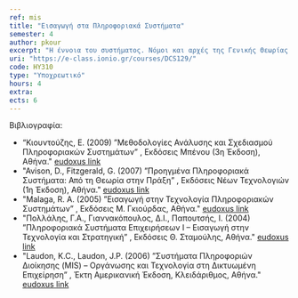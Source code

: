 ```yaml
---
ref: mis
title: "Εισαγωγή στα Πληροφοριακά Συστήματα"
semester: 4
author: pkour
excerpt: "Η έννοια του συστήματος. Νόμοι και αρχές της Γενικής Θεωρίας Συστημάτων (δομή, όρια, εντροπία, κ.ά.). Μεθοδολογίες Δύσκαμπτων κι Ευμετάβλητων Συστημάτων. Θεωρία Ευμετάβλητων Συστημάτων του P. Checkland. Ο στρατηγικός ρόλος των Π.Σ. Κύκλος ζωής πληροφοριακών συστημάτων. Τεχνικές περιγραφής και ανάλυσης της δομής ενός πληροφοριακού συστήματος. Στρατηγικές και Μεθοδολογίες ανάπτυξης πληροφοριακών συστημάτων. Ποιότητα και παράγοντες επιτυχίας ενός Π.Σ. Οργανισμοί και λειτουργικές διαδικασίες. Πληροφορία, μάνατζμεντ και λήψη αποφάσεων. Οργανωτικός ανασχεδιασμός και ανασχεδιασμός επιχειρησιακών διαδικασιών."
uri: "https://e-class.ionio.gr/courses/DCS129/"
code: ΗΥ310
type: "Υποχρεωτικό"
hours: 4
extra: 
ects: 6
---
```



Βιβλιογραφία: 
  - “Κιουντούζης, Ε. (2009) ”Μεθοδολογίες Ανάλυσης και Σχεδιασμού Πληροφοριακών Συστημάτων” , Εκδόσεις Μπένου (3η Έκδοση), Αθήνα." [eudoxus link](https://service.eudoxus.gr/search/#a/id:2707/0)
  - "Avison, D., Fitzgerald, G. (2007) ”Προηγμένα Πληροφοριακά Συστήματα: Από τη Θεωρία στην Πράξη” , Εκδόσεις Νέων Τεχνολογιών (1η Έκδοση), Αθήνα." [eudoxus link](https://service.eudoxus.gr/search/#a/id:3476/0)
  - "Malaga, R. A. (2005) ”Εισαγωγή στην Τεχνολογία Πληροφοριακών Συστημάτων” , Εκδόσεις Μ. Γκιούρδας, Αθήνα." [eudoxus link](https://service.eudoxus.gr/search/#a/id:12285/0)
  - "Πολλάλης, Γ.Α., Γιαννακόπουλος, Δ.Ι., Παπουτσής, Ι. (2004) ”Πληροφοριακά Συστήματα Επιχειρήσεων Ι – Εισαγωγή στην Τεχνολογία και Στρατηγική” , Εκδόσεις Θ. Σταμούλης, Αθήνα." [eudoxus link](https://service.eudoxus.gr/search/#a/id:22971/0)
  - "Laudon, K.C., Laudon, J.P. (2006) ”Συστήματα Πληροφοριών Διοίκησης (MIS) – Οργάνωσης και Τεχνολογία στη Δικτυωμένη Επιχείρηση” , Έκτη Αμερικανική Έκδοση, Κλειδάριθμος, Αθήνα." [eudoxus link](https://service.eudoxus.gr/search/#a/id:41962586/0)
  

